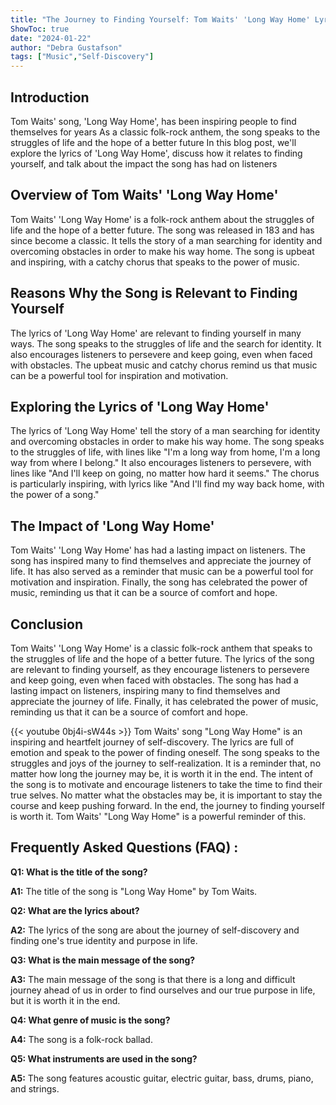 ```yaml
---
title: "The Journey to Finding Yourself: Tom Waits' 'Long Way Home' Lyrics Will Take You There!"
ShowToc: true 
date: "2024-01-22"
author: "Debra Gustafson" 
tags: ["Music","Self-Discovery"]
---
```

## Introduction 

Tom Waits' song, 'Long Way Home', has been inspiring people to find themselves for years As a classic folk-rock anthem, the song speaks to the struggles of life and the hope of a better future In this blog post, we'll explore the lyrics of 'Long Way Home', discuss how it relates to finding yourself, and talk about the impact the song has had on listeners 

## Overview of Tom Waits' 'Long Way Home' 

Tom Waits' 'Long Way Home' is a folk-rock anthem about the struggles of life and the hope of a better future. The song was released in 183 and has since become a classic. It tells the story of a man searching for identity and overcoming obstacles in order to make his way home. The song is upbeat and inspiring, with a catchy chorus that speaks to the power of music. 

## Reasons Why the Song is Relevant to Finding Yourself 

The lyrics of 'Long Way Home' are relevant to finding yourself in many ways. The song speaks to the struggles of life and the search for identity. It also encourages listeners to persevere and keep going, even when faced with obstacles. The upbeat music and catchy chorus remind us that music can be a powerful tool for inspiration and motivation. 

## Exploring the Lyrics of 'Long Way Home' 

The lyrics of 'Long Way Home' tell the story of a man searching for identity and overcoming obstacles in order to make his way home. The song speaks to the struggles of life, with lines like "I'm a long way from home, I'm a long way from where I belong." It also encourages listeners to persevere, with lines like "And I'll keep on going, no matter how hard it seems." The chorus is particularly inspiring, with lyrics like "And I'll find my way back home, with the power of a song." 

## The Impact of 'Long Way Home' 

Tom Waits' 'Long Way Home' has had a lasting impact on listeners. The song has inspired many to find themselves and appreciate the journey of life. It has also served as a reminder that music can be a powerful tool for motivation and inspiration. Finally, the song has celebrated the power of music, reminding us that it can be a source of comfort and hope. 

## Conclusion 

Tom Waits' 'Long Way Home' is a classic folk-rock anthem that speaks to the struggles of life and the hope of a better future. The lyrics of the song are relevant to finding yourself, as they encourage listeners to persevere and keep going, even when faced with obstacles. The song has had a lasting impact on listeners, inspiring many to find themselves and appreciate the journey of life. Finally, it has celebrated the power of music, reminding us that it can be a source of comfort and hope.

{{< youtube 0bj4i-sW44s >}} 
Tom Waits' song "Long Way Home" is an inspiring and heartfelt journey of self-discovery. The lyrics are full of emotion and speak to the power of finding oneself. The song speaks to the struggles and joys of the journey to self-realization. It is a reminder that, no matter how long the journey may be, it is worth it in the end. The intent of the song is to motivate and encourage listeners to take the time to find their true selves. No matter what the obstacles may be, it is important to stay the course and keep pushing forward. In the end, the journey to finding yourself is worth it. Tom Waits' "Long Way Home" is a powerful reminder of this.

## Frequently Asked Questions (FAQ) :
**Q1: What is the title of the song?**

**A1:** The title of the song is "Long Way Home" by Tom Waits.

**Q2: What are the lyrics about?**

**A2:** The lyrics of the song are about the journey of self-discovery and finding one's true identity and purpose in life.

**Q3: What is the main message of the song?**

**A3:** The main message of the song is that there is a long and difficult journey ahead of us in order to find ourselves and our true purpose in life, but it is worth it in the end.

**Q4: What genre of music is the song?**

**A4:** The song is a folk-rock ballad.

**Q5: What instruments are used in the song?**

**A5:** The song features acoustic guitar, electric guitar, bass, drums, piano, and strings.



